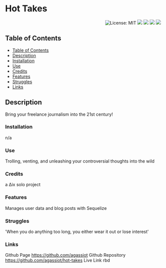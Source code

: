 
<h1 align="left"> Hot Takes </h1>  
<p align="right">
    <img alt="License: MIT" src="https://img.shields.io/badge/License-MIT-green.svg?style=plastic" target="_blank"/>
    <img src="https://img.shields.io/badge/javascript-%23323330.svg?style=plastic&logo=javascript&logoColor=%23F7DF1E" target="_blank"/>
    <img src="https://img.shields.io/badge/heroku-%23430098.svg?style=plastic&logo=heroku&logoColor=white" target="_blank"/>
    <img src="https://img.shields.io/badge/node.js-6DA55F?style=plastic&logo=node.js&logoColor=white" />
    <img src="https://img.shields.io/badge/express.js-%23404d59.svg?style=plastic&logo=express&logoColor=%2361DAFB" />
</p>



## Table of Contents
- [Table of Contents](#table-of-contents)
- [Description](#description)
- [Installation](#installation)
- [Use](#use)
- [Credits](#credits)
- [Features](#features)
- [Struggles](#struggles)
- [Links](#links)
        

## Description

Bring your freelance journalism into the 21st century!

### Installation

n/a

### Use

Trolling, venting, and unleashing your controversial thoughts into the wild

### Credits

a ∆ix solo project

### Features

Manages user data and blog posts with Sequelize

### Struggles

'When you do anything too long, you either wear it out or lose interest'

### Links

Github Page https://github.com/agassiot Github Repository https://github.com/agassiot/hot-takes Live Link rbd
